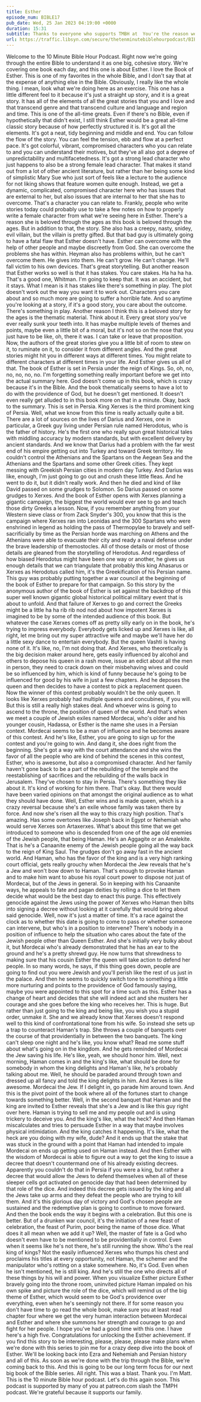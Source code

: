 ```yaml
---
title: Esther
episode_num: BIBLE17
pub_date: Wed, 25 Jan 2023 04:19:00 +0000
duration: 15:31
subtitle: Thanks to everyone who supports TMBH at  You're the reason we can all do this together!  Music written and performed by 
url: https://traffic.libsyn.com/secure/thetenminutebiblehourpodcast/BIBLE17_-_Esther.mp3
---
```


 Welcome to the 10 Minute Bible Hour Podcast. Right now we're going through the entire Bible to understand it as one big, cohesive story. We're covering one book each day, and this one is about Esther. I love the Book of Esther. This is one of my favorites in the whole Bible, and I don't say that at the expense of anything else in the Bible. Obviously, I really like the whole thing. I mean, look what we're doing here as an exercise. This one has a little different feel to it because it's just a straight up story, and it is a great story. It has all of the elements of all the great stories that you and I love and that transcend genre and that transcend culture and language and region and time. This is one of the all-time greats. Even if there's no Bible, even if hypothetically that didn't exist, I still think Esther would be a great all-time classic story because of how perfectly structured it is. It's got all the elements. It's got a neat, tidy beginning and middle and end. You can follow the flow of the story. You can feel the tension, ebb and flow at a perfect pace. It's got colorful, vibrant, compromised characters who you can relate to and you can understand their motives, but they've all also got a degree of unpredictability and multifacetedness. It's got a strong lead character who just happens to also be a strong female lead character. That makes it stand out from a lot of other ancient literature, but rather than her being some kind of simplistic Mary Sue who just sort of feels like a lecture to the audience for not liking shows that feature women quite enough. Instead, we get a dynamic, complicated, compromised character here who has issues that are external to her, but also issues that are internal to her that she has to overcome. That's a character you can relate to. Frankly, people who write stories today could probably use to take a few notes on how to properly write a female character from what we're seeing here in Esther. There's a reason she is beloved through the ages as this book is beloved through the ages. But in addition to that, the story. She also has a creepy, nasty, snidey, evil villain, but the villain is pretty gifted. But that bad guy is ultimately going to have a fatal flaw that Esther doesn't have. Esther can overcome with the help of other people and maybe discreetly from God. She can overcome the problems she has within. Heyman also has problems within, but he can't overcome them. He gives into them. He can't grow. He can't change. He'll fall victim to his own devices. That's great storytelling. But another reason that Esther works so well is that it has stakes. You care stakes. Ha ha ha ha. That's a good one, Whitman. I'm going to keep that. It was an accident, but it stays. What I mean is it has stakes like there's something in play. The plot doesn't work out the way you want it to work out. Characters you care about and so much more are going to suffer a horrible fate. And so anytime you're looking at a story, if it's a good story, you care about the outcome. There's something in play. Another reason I think this is a beloved story for the ages is the thematic material. Think about it. Every great story you've ever really sunk your teeth into. It has maybe multiple levels of themes and points, maybe even a little bit of a moral, but it's not so on the nose that you just have to be like, oh, there it was. I can take or leave that proposition. Now, the authors of the great stories give you a little bit of room to stew on it, to ruminate on it, to consider it from different angles. And the great stories might hit you in different ways at different times. You might relate to different characters at different times in your life. And Esther gives us all of that. The book of Esther is set in Persia under the reign of Kings. So, oh, no, no, no, no, no. I'm forgetting something really important before we get into the actual summary here. God doesn't come up in this book, which is crazy because it's in the Bible. And the book thematically seems to have a lot to do with the providence of God, but he doesn't get mentioned. It doesn't even really get alluded to in this book more on that in a minute. Okay, back to the summary. This is set in Persia. King Xerxes is the third prominent king of Persia. Well, what we know from this time is really actually quite a bit. There are a lot of sources on the lives of Darius and Xerxes, one in particular, a Greek guy living under Persian rule named Herodotus, who is the father of history. He's the first one who really spun great historical tales with middling accuracy by modern standards, but with excellent delivery by ancient standards. And we know that Darius had a problem with the far west end of his empire getting out into Turkey and toward Greek territory. He couldn't control the Athenians and the Spartans on the Aegean Sea and the Athenians and the Spartans and some other Greek cities. They kept messing with Greekish Persian cities in modern day Turkey. And Darius was like, enough, I'm just going to go out and crush these little fleas. And he went to do it, but it didn't really work. And then he died and kind of like David passed on some grudges to Solomon. So Darius passed on some grudges to Xerxes. And the book of Esther opens with Xerxes planning a gigantic campaign, the biggest the world would ever see to go and teach those dirty Greeks a lesson. Now, if you remember anything from your Western sieve class or from Zack Snyder's 300, you know that this is the campaign where Xerxes ran into Leonidas and the 300 Spartans who were enshrined in legend as holding the pass of Thermopylae to bravely and self-sacrificially by time as the Persian horde was marching on Athens and the Athenians were able to evacuate their city and ready a naval defense under the brave leadership of themostocles. All of those details or most of those details are gleaned from the storytelling of Herodotus. And regardless of how biased Herodotus might have been one way or another, he gives us enough details that we can triangulate that probably this king Ahasarus or Xerxes as Herodotus called him, it's the Greekification of his Persian name. This guy was probably putting together a war council at the beginning of the book of Esther to prepare for that campaign. So this story by the anonymous author of the book of Esther is set against the backdrop of this super well known gigantic global historical political military event that is about to unfold. And that failure of Xerxes to go and correct the Greeks might be a little ha ha rib rib nod nod about how impotent Xerxes is imagined to be by some of the intended audience of this book. But whatever the case Xerxes comes off as pretty silly early on in the book, he's trying to impress everybody. Everybody gets licked up and Xerxes is like, all right, let me bring out my super attractive wife and maybe we'll have her do a little sexy dance to entertain everybody. But the queen Vashti is having none of it. It's like, no, I'm not doing that. And Xerxes, who theoretically is the big decision maker around here, gets easily influenced by alcohol and others to depose his queen in a rash move, issue an edict about all the men in person, they need to crack down on their misbehaving wives and could be so influenced by him, which is kind of funny because he's going to be influenced for good by his wife in just a few chapters. And he deposes the queen and then decides to have a contest to pick a replacement queen. Now the winner of this contest probably wouldn't be the only queen. It looks like Xerxes probably had multiple queens and concubines, if you will. But this is still a really high stakes deal. And whoever wins is going to ascend to the throne, the position of queen of the world. And that's when we meet a couple of Jewish exiles named Mordecai, who's older and his younger cousin, Hadassa, or Esther is the name she uses in a Persian context. Mordecai seems to be a man of influence and he becomes aware of this contest. And he's like, Esther, you are going to sign up for the contest and you're going to win. And dang it, she does right from the beginning. She's got a way with the court attendance and she wins the favor of all the people who are kind of behind the scenes in this contest, Esther, who is awesome, but also a compromised character. And her family haven't gone back to be a part of the rebuilding of the temple and the reestablishing of sacrifices and the rebuilding of the walls back in Jerusalem. They've chosen to stay in Persia. There's something they like about it. It's kind of working for him there. That's okay. But there would have been varied opinions on that amongst the original audience as to what they should have done. Well, Esther wins and is made queen, which is a crazy reversal because she's an exile whose family was taken there by force. And now she's risen all the way to this crazy high position. That's amazing. Has some overtones like Joseph back in Egypt or Nehemiah who would serve Xerxes son Artaxerxes. What's about this time that we get introduced to someone who is descended from one of the age old enemies of the Jewish people, that being Haman. He's an Aggagite or an Amalekite. That is he's a Canaanite enemy of the Jewish people going all the way back to the reign of King Saul. The grudges don't go away fast in the ancient world. And Haman, who has the favor of the king and is a very high ranking court official, gets really grouchy when Mordecai the Jew reveals that he's a Jew and won't bow down to Haman. That's enough to provoke Haman and to make him want to abuse his royal court power to dispose not just of Mordecai, but of the Jews in general. So in keeping with his Canaanite ways, he appeals to fate and pagan deities by rolling a dice to let them decide what would be the best day to enact this purge. This effectively genocide against the Jews using the power of Xerxes who Haman then bilts into signing a decree without looking at it carefully that would bring about said genocide. Well, now it's just a matter of time. It's a race against the clock as to whether this date is going to come to pass or whether someone can intervene, but who's in a position to intervene? There's nobody in a position of influence to help the situation who cares about the fate of the Jewish people other than Queen Esther. And she's initially very bulky about it, but Mordecai who's already demonstrated that he has an ear to the ground and he's a pretty shrewd guy. He now turns that shrewdness to making sure that his cousin Esther the queen will take action to defend her people. In so many words, he says, if this thing goes down, people are going to find out you were Jewish and you'll perish like the rest of us just in the palace. And then he seems to quickly switch tone to something a little more nurturing and points to the providence of God famously saying, maybe you were appointed to this spot for a time such as this. Esther has a change of heart and decides that she will indeed act and she musters her courage and she goes before the king who receives her. This is huge. But rather than just going to the king and being like, you wish you a stupid order, unmake it. She and we already know that Xerxes doesn't respond well to this kind of confrontational tone from his wife. So instead she sets up a trap to counteract Haman's trap. She throws a couple of banquets over the course of that providentially in between the two banquets. The king can't sleep one night and he's like, you know what? Read me some stuff about what's going on in the kingdom. And he gets reminded of Mordecai the Jew saving his life. He's like, yeah, we should honor him. Well, next morning, Haman comes in and the king's like, what should be done for somebody in whom the king delights and Haman's like, he's probably talking about me. Well, he should be paraded around through town and dressed up all fancy and told the king delights in him. And Xerxes is like awesome. Mordecai the Jew. If I delight in, go parade him around town. And this is the pivot point of the book where all of the fortunes start to change towards something better. Well, in the second banquet that Haman and the king are invited to Esther reveals that she's a Jew and is like this guy right over here. Haman is trying to sell me and my people out and is using trickery to deceive you. And the king's like, what the heck? And then Haman miscalculates and tries to persuade Esther in a way that maybe involves physical intimidation. And the king catches it happening. It's like, what the heck are you doing with my wife, dude? And it ends up that the stake that was stuck in the ground with a point that Haman had intended to impale Mordecai on ends up getting used on Haman instead. And then Esther with the wisdom of Mordecai is able to figure out a way to get the king to issue a decree that doesn't countermand one of his already existing decrees. Apparently you couldn't do that in Persia if you were a king, but rather a decree that would allow the Jews to defend themselves when all of these sleeper cells got activated on genocide day that had been determined by that role of the dice. And indeed this decree gets issued by the king and all the Jews take up arms and they defeat the people who are trying to kill them. And it's this glorious day of victory and God's chosen people are sustained and the redemptive plan is going to continue to move forward. And then the book ends the way it begins with a celebration. But this one is better. But of a drunken war council, it's the initiation of a new feast of celebration, the feast of Purim, poor being the name of those dice. What does it all mean when we add it up? Well, the master of fate is a God who doesn't even have to be mentioned to be providentially in control. Even when it seems like he's not there, he's still running the show. Who's the real king of kings? Not the easily influenced Xerxes who thumps his chest and proclaims his titles at every opportunity, not Haman, the schemer and the manipulator who's rotting on a stake somewhere. No, it's God. Even when he isn't mentioned, he is still king. And he's still the one who directs all of these things by his will and power. When you visualize Esther picture Esther bravely going into the throne room, uninvited picture Haman impaled on his own spike and picture the role of the dice, which will remind us of the big theme of Esther, which would seem to be God's providence over everything, even when he's seemingly not there. If for some reason you don't have time to go read the whole book, make sure you at least read chapter four where we get the very human interaction between Mordecai and Esther and where she summons her strength and courage to go and fight for her people. I hope you've had a good time with this one. I have here's a high five. Congratulations for unlocking the Esther achievement. If you find this story to be interesting, please, please, please make plans when we're done with this series to join me for a crazy deep dive into the book of Esther. We'll be looking back into Ezra and Nehemiah and Persian history and all of this. As soon as we're done with the trip through the Bible, we're coming back to this. And this is going to be our long term focus for our next big book of the Bible series. All right. This was a blast. Thank you. I'm Matt. This is the 10 minute Bible hour podcast. Let's do this again soon. This podcast is supported by many of you at patreon.com slash the TMPH podcast. We're grateful because it supports our family.